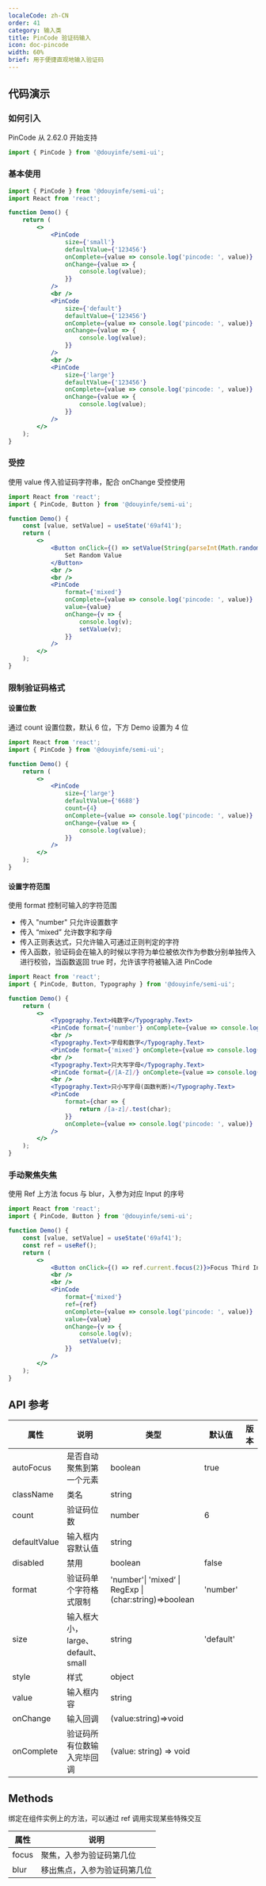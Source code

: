 ```yaml
---
localeCode: zh-CN
order: 41
category: 输入类
title: PinCode 验证码输入
icon: doc-pincode
width: 60%
brief: 用于便捷直观地输入验证码
---
```


## 代码演示

### 如何引入

PinCode 从 2.62.0 开始支持

```jsx
import { PinCode } from '@douyinfe/semi-ui';
```

### 基本使用

```jsx live=true
import { PinCode } from '@douyinfe/semi-ui';
import React from 'react';

function Demo() {
    return (
        <>
            <PinCode
                size={'small'}
                defaultValue={'123456'}
                onComplete={value => console.log('pincode: ', value)}
                onChange={value => {
                    console.log(value);
                }}
            />
            <br />
            <PinCode
                size={'default'}
                defaultValue={'123456'}
                onComplete={value => console.log('pincode: ', value)}
                onChange={value => {
                    console.log(value);
                }}
            />
            <br />
            <PinCode
                size={'large'}
                defaultValue={'123456'}
                onComplete={value => console.log('pincode: ', value)}
                onChange={value => {
                    console.log(value);
                }}
            />
        </>
    );
}
```

### 受控

使用 value 传入验证码字符串，配合 onChange 受控使用

```jsx live=true
import React from 'react';
import { PinCode, Button } from '@douyinfe/semi-ui';

function Demo() {
    const [value, setValue] = useState('69af41');
    return (
        <>
            <Button onClick={() => setValue(String(parseInt(Math.random() * 100000000)).slice(0, 6))}>
                Set Random Value
            </Button>
            <br />
            <br />
            <PinCode
                format={'mixed'}
                onComplete={value => console.log('pincode: ', value)}
                value={value}
                onChange={v => {
                    console.log(v);
                    setValue(v);
                }}
            />
        </>
    );
}
```

### 限制验证码格式

#### 设置位数

通过 count 设置位数，默认 6 位，下方 Demo 设置为 4 位

```jsx live=true
import React from 'react';
import { PinCode } from '@douyinfe/semi-ui';

function Demo() {
    return (
        <>
            <PinCode
                size={'large'}
                defaultValue={'6688'}
                count={4}
                onComplete={value => console.log('pincode: ', value)}
                onChange={value => {
                    console.log(value);
                }}
            />
        </>
    );
}
```

#### 设置字符范围

使用 format 控制可输入的字符范围

-   传入 "number" 只允许设置数字
-   传入 “mixed” 允许数字和字母
-   传入正则表达式，只允许输入可通过正则判定的字符
-   传入函数，验证码会在输入的时候以字符为单位被依次作为参数分别单独传入进行校验，当函数返回 true 时，允许该字符被输入进 PinCode

```jsx live=true
import React from 'react';
import { PinCode, Button, Typography } from '@douyinfe/semi-ui';

function Demo() {
    return (
        <>
            <Typography.Text>纯数字</Typography.Text>
            <PinCode format={'number'} onComplete={value => console.log('pincode: ', value)} />
            <br />
            <Typography.Text>字母和数字</Typography.Text>
            <PinCode format={'mixed'} onComplete={value => console.log('pincode: ', value)} />
            <br />
            <Typography.Text>只大写字母</Typography.Text>
            <PinCode format={/[A-Z]/} onComplete={value => console.log('pincode: ', value)} />
            <br />
            <Typography.Text>只小写字母(函数判断)</Typography.Text>
            <PinCode
                format={char => {
                    return /[a-z]/.test(char);
                }}
                onComplete={value => console.log('pincode: ', value)}
            />
        </>
    );
}
```

### 手动聚焦失焦

使用 Ref 上方法 focus 与 blur，入参为对应 Input 的序号

```jsx live=true
import React from 'react';
import { PinCode, Button } from '@douyinfe/semi-ui';

function Demo() {
    const [value, setValue] = useState('69af41');
    const ref = useRef();
    return (
        <>
            <Button onClick={() => ref.current.focus(2)}>Focus Third Input</Button>
            <br />
            <br />
            <PinCode
                format={'mixed'}
                ref={ref}
                onComplete={value => console.log('pincode: ', value)}
                value={value}
                onChange={v => {
                    console.log(v);
                    setValue(v);
                }}
            />
        </>
    );
}
```

## API 参考

| 属性 | 说明 | 类型 | 默认值 | 版本 |
| --- | --- | --- | --- | --- |
| autoFocus | 是否自动聚焦到第一个元素 | boolean | true |
| className | 类名 | string |  |
| count | 验证码位数 | number | 6 |
| defaultValue | 输入框内容默认值 | string |  |
| disabled | 禁用 | boolean | false |
| format | 验证码单个字符格式限制 | 'number'\| 'mixed‘ \| RegExp \| (char:string)=>boolean | 'number' |
| size | 输入框大小，large、default、small | string | 'default' |
| style | 样式 | object |  |
| value | 输入框内容 | string |  |
| onChange | 输入回调 | (value:string)=>void |  |
| onComplete | 验证码所有位数输入完毕回调 | (value: string) => void |  |

## Methods

绑定在组件实例上的方法，可以通过 ref 调用实现某些特殊交互

| 属性  | 说明                         |
| ----- | ---------------------------- |
| focus | 聚焦，入参为验证码第几位     |
| blur  | 移出焦点，入参为验证码第几位 | string |
